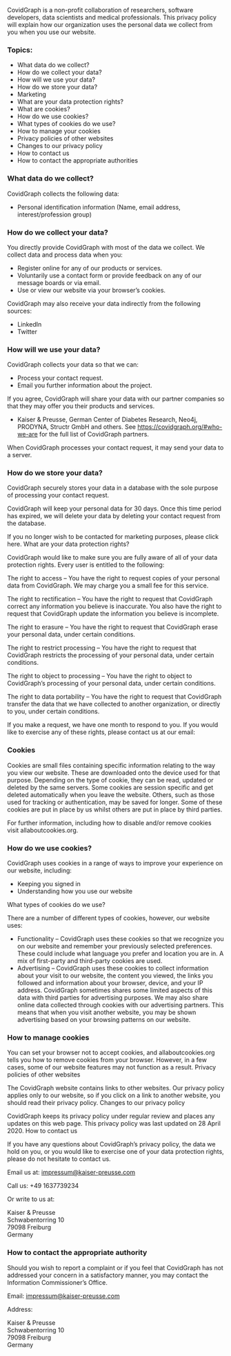 CovidGraph is a non-profit collaboration of researchers, software developers, data scientists and medical professionals. This privacy policy will explain how our organization uses the personal data we collect from you when you use our website.

### Topics:

- What data do we collect?
- How do we collect your data?
- How will we use your data?
- How do we store your data?
- Marketing
- What are your data protection rights?
- What are cookies?
- How do we use cookies?
- What types of cookies do we use?
- How to manage your cookies
- Privacy policies of other websites
- Changes to our privacy policy
- How to contact us
- How to contact the appropriate authorities

### What data do we collect?

CovidGraph collects the following data:

- Personal identification information (Name, email address, interest/profession group)

### How do we collect your data?

You directly provide CovidGraph with most of the data we collect. We collect data and process data when you:

- Register online for any of our products or services.
- Voluntarily use a contact form or provide feedback on any of our message boards or via email.
- Use or view our website via your browser’s cookies.

CovidGraph may also receive your data indirectly from the following sources:

- LinkedIn
- Twitter

### How will we use your data?

CovidGraph collects your data so that we can:

- Process your contact request.
- Email you further information about the project.

If you agree, CovidGraph will share your data with our partner companies so that they may offer you their products and services.

- Kaiser &amp; Preusse, German Center of Diabetes Research, Neo4j, PRODYNA, Structr GmbH and others. See https://covidgraph.org/#who-we-are for the full list of CovidGraph partners.

When CovidGraph processes your contact request, it may send your data to a server.
									
### How do we store your data?

CovidGraph securely stores your data in a database with the sole purpose of processing your contact request.

CovidGraph will keep your personal data for 30 days. Once this time period has expired, we will delete your data by deleting your contact request from the database.

If you no longer wish to be contacted for marketing purposes, please click here.
What are your data protection rights?

CovidGraph would like to make sure you are fully aware of all of your data protection rights. Every user is entitled to the following:

The right to access – You have the right to request copies of your personal data from CovidGraph. We may charge you a small fee for this service.

The right to rectification – You have the right to request that CovidGraph correct any information you believe is inaccurate. You also have the right to request that CovidGraph update the information you believe is incomplete.

The right to erasure – You have the right to request that CovidGraph erase your personal data, under certain conditions.

The right to restrict processing – You have the right to request that CovidGraph restricts the processing of your personal data, under certain conditions.

The right to object to processing – You have the right to object to CovidGraph’s processing of your personal data, under certain conditions.

The right to data portability – You have the right to request that CovidGraph transfer the data that we have collected to another organization, or directly to you, under certain conditions.

If you make a request, we have one month to respond to you. If you would like to exercise any of these rights, please contact us at our email:

### Cookies

Cookies are small files containing specific information relating to the way you view our website. These are downloaded onto the device used for that purpose. Depending on the type of cookie, they can be read, updated or deleted by the same servers. Some cookies are session specific and get deleted automatically when you leave the website. Others, such as those used for tracking or authentication, may be saved for longer. Some of these cookies are put in place by us whilst others are put in place by third parties.

For further information, including how to disable and/or remove cookies visit allaboutcookies.org.
									
### How do we use cookies?

CovidGraph uses cookies in a range of ways to improve your experience on our website, including:

- Keeping you signed in
- Understanding how you use our website

What types of cookies do we use?

There are a number of different types of cookies, however, our website uses:

- Functionality – CovidGraph uses these cookies so that we recognize you on our website and remember your previously selected preferences. These could include what language you prefer and location you are in. A mix of first-party and third-party cookies are used.
- Advertising – CovidGraph uses these cookies to collect information about your visit to our website, the content you viewed, the links you followed and information about your browser, device, and your IP address. CovidGraph sometimes shares some limited aspects of this data with third parties for advertising purposes. We may also share online data collected through cookies with our advertising partners. This means that when you visit another website, you may be shown advertising based on your browsing patterns on our website.

### How to manage cookies

You can set your browser not to accept cookies, and allaboutcookies.org tells you how to remove cookies from your browser. However, in a few cases, some of our website features may not function as a result.
Privacy policies of other websites

The CovidGraph website contains links to other websites. Our privacy policy applies only to our website, so if you click on a link to another website, you should read their privacy policy.
Changes to our privacy policy

CovidGraph keeps its privacy policy under regular review and places any updates on this web page. This privacy policy was last updated on 28 April 2020.
How to contact us

If you have any questions about CovidGraph’s privacy policy, the data we hold on you, or you would like to exercise one of your data protection rights, please do not hesitate to contact us.

Email us at: impressum@kaiser-preusse.com

Call us: +49 1637739234

Or write to us at:

Kaiser & Preusse<br>
Schwabentorring 10<br>
79098 Freiburg<br>
Germany
### How to contact the appropriate authority

Should you wish to report a complaint or if you feel that CovidGraph has not addressed your concern in a satisfactory manner, you may contact the Information Commissioner’s Office.

Email: impressum@kaiser-preusse.com

Address:

Kaiser & Preusse<br>
Schwabentorring 10<br>
79098 Freiburg<br>
Germany
